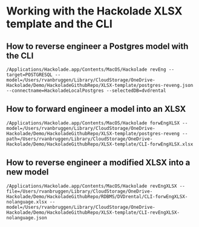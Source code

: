 # Working with the Hackolade XLSX template and the CLI 

## How to reverse engineer a Postgres model with the CLI

```
/Applications/Hackolade.app/Contents/MacOS/Hackolade revEng --target=POSTGRESQL --model=/Users/rvanbruggen/Library/CloudStorage/OneDrive-Hackolade/Demo/HackoladeGithubRepo/XLSX-template/postgres-reveng.json --connectname=HackoladeLocalPostgres --selectedDB=dvdrental
```

## How to forward engineer a model into an XLSX

```
/Applications/Hackolade.app/Contents/MacOS/Hackolade forwEngXLSX --model=/Users/rvanbruggen/Library/CloudStorage/OneDrive-Hackolade/Demo/HackoladeGithubRepo/XLSX-template/postgres-reveng --path=/Users/rvanbruggen/Library/CloudStorage/OneDrive-Hackolade/Demo/HackoladeGithubRepo/XLSX-template/CLI-forwEngXLSX.xlsx
```

## How to reverse engineer a modified XLSX into a new model

```
/Applications/Hackolade.app/Contents/MacOS/Hackolade revEngXLSX --file=/Users/rvanbruggen/Library/CloudStorage/OneDrive-Hackolade/Demo/HackoladeGithubRepo/RDBMS/DVDrental/CLI-forwEngXLSX-nolanguage.xlsx --model=/Users/rvanbruggen/Library/CloudStorage/OneDrive-Hackolade/Demo/HackoladeGithubRepo/XLSX-template/CLI-revEngXLSX-nolanguage.json
```